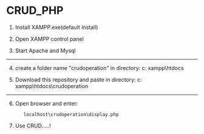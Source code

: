 # CRUD_PHP

1. Install XAMPP.exe(default install)

2. Open XAMPP control panel

3. Start Apache and Mysql

-----------------------------------------------------------------
4. create a folder name "crudoperation" in directory:
            c: xampp\htdocs
   
5. Download this repository and paste in directory:
            c: xampp\htdocs\crudoperation

-----------------------------------------------------------------

6. Open browser and enter:
          
          localhost\crudoperation\display.php
          
7. Use CRUD.....!
